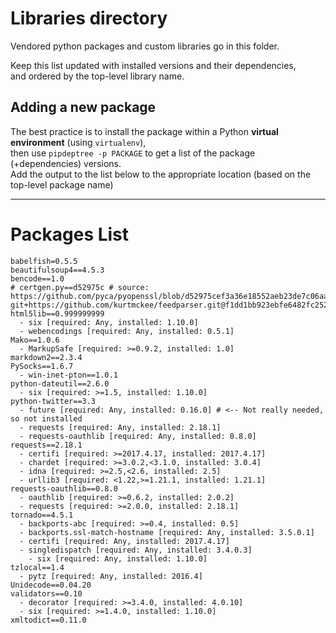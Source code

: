 Libraries directory
======================

Vendored python packages and custom libraries go in this folder.

Keep this list updated with installed versions and their dependencies,<br/>
and ordered by the top-level library name.

Adding a new package
---------
The best practice is to install the package within a Python **virtual environment** (using `virtualenv`),<br/>
then use `pipdeptree -p PACKAGE` to get a list of the package (+dependencies) versions.<br/>
Add the output to the list below to the appropriate location (based on the top-level package name)

***

Packages List
=========
```
babelfish=0.5.5
beautifulsoup4==4.5.3
bencode==1.0
# certgen.py==d52975c # source: https://github.com/pyca/pyopenssl/blob/d52975cef3a36e18552aeb23de7c06aa73d76454/examples/certgen.py
git+https://github.com/kurtmckee/feedparser.git@f1dd1bb923ebfe6482fc2521c1f150b4032289ec#egg=feedparser
html5lib==0.999999999
  - six [required: Any, installed: 1.10.0]
  - webencodings [required: Any, installed: 0.5.1]
Mako==1.0.6
  - MarkupSafe [required: >=0.9.2, installed: 1.0]
markdown2==2.3.4
PySocks==1.6.7
  - win-inet-pton==1.0.1
python-dateutil==2.6.0
  - six [required: >=1.5, installed: 1.10.0]
python-twitter==3.3
  - future [required: Any, installed: 0.16.0] # <-- Not really needed, so not installed
  - requests [required: Any, installed: 2.18.1]
  - requests-oauthlib [required: Any, installed: 0.8.0]
requests==2.18.1
  - certifi [required: >=2017.4.17, installed: 2017.4.17]
  - chardet [required: >=3.0.2,<3.1.0, installed: 3.0.4]
  - idna [required: >=2.5,<2.6, installed: 2.5]
  - urllib3 [required: <1.22,>=1.21.1, installed: 1.21.1]
requests-oauthlib==0.8.0
  - oauthlib [required: >=0.6.2, installed: 2.0.2]
  - requests [required: >=2.0.0, installed: 2.18.1]
tornado==4.5.1
  - backports-abc [required: >=0.4, installed: 0.5]
  - backports.ssl-match-hostname [required: Any, installed: 3.5.0.1]
  - certifi [required: Any, installed: 2017.4.17]
  - singledispatch [required: Any, installed: 3.4.0.3]
    - six [required: Any, installed: 1.10.0]
tzlocal==1.4
  - pytz [required: Any, installed: 2016.4]
Unidecode==0.04.20
validators==0.10
  - decorator [required: >=3.4.0, installed: 4.0.10]
  - six [required: >=1.4.0, installed: 1.10.0]
xmltodict==0.11.0
```
